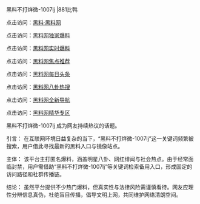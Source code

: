 黑料不打烊微-1007lj |881比鸭

点击访问：<a href="https://heiliaolvzlu3.pages.dev">黑料·黑料网</a>

点击访问：<a href="https://heiliaoyvnrda.pages.dev">黑料网独家爆料</a>

点击访问：<a href="https://heiliaoxrq8i9.pages.dev">黑料网实时爆料</a>

点击访问：<a href="https://heiliaokof3cy.pages.dev">黑料网焦点推荐</a>

点击访问：<a href="https://heiliaotlyq53.pages.dev">黑料网每日头条</a>

点击访问：<a href="https://heiliao5s28gk.pages.dev">黑料网八卦热搜</a>

点击访问：<a href="https://heiliaox6jgh3.pages.dev">黑料网全新导航</a>

点击访问：<a href="https://heiliao9wsbg3.pages.dev">黑料网精华专区</a>

黑料不打烊微-1007lj 成为网友持续热议的话题。

引言：
在互联网环境日益复杂的当下，“黑料不打烊微-1007lj”这一关键词频繁被搜索，用户借此寻找最新的黑料入口与镜像站点。

主体：
该平台主打匿名爆料，涵盖明星八卦、网红绯闻与社会热点。由于经常面临封禁，用户需借助“黑料不打烊微-1007lj”等关键词检索备用入口，形成固定的访问路径和社群传播链。

结论：
虽然平台提供不少热门爆料，但真实性与法律风险需谨慎看待。网友应理性分辨信息真伪，杜绝盲目传播，倡导文明上网，共同维护网络清朗空间。

